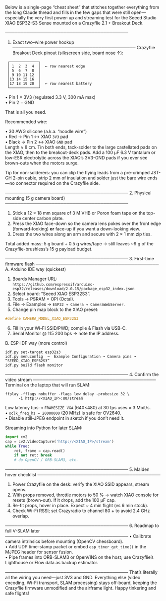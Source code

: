 Below is a single-page “cheat sheet” that stitches together everything from the long Claude thread and fills in the few gaps that were still open—especially the very first power-up and streaming test for the Seeed Studio XIAO ESP32-S3 Sense mounted on a Crazyflie 2.1 + Breakout Deck.

────────────────────────────────────────

1. Exact two–wire power hookup
   ────────────────────────────────────────
   Crazyflie Breakout Deck pinout (silkscreen side, board nose ↑):

```
 ┌─────────────┐
 │ 1  2  3  4  │  ← row nearest edge
 │ 5  6  7  8  │
 │ 9 10 11 12  │
 │13 14 15 16  │
 │17 18 19 20  │  ← row nearest battery
 └─────────────┘
```

• Pin 1 = 3V3 (regulated 3.3 V, 300 mA max)  
• Pin 2 = GND

That is all you need.

Recommended wire:

• 30 AWG silicone (a.k.a. “noodle wire”)  
• Red → Pin 1 ↔ XIAO `3V3` pad  
• Black → Pin 2 ↔ XIAO `GND` pad  
Length ≈ 8 cm. Tin both ends, tack-solder to the large castellated pads on the XIAO, then to the breakout-deck pads. Add a 100 µF 6.3 V tantalum or low-ESR electrolytic across the XIAO’s 3V3-GND pads if you ever see brown-outs when the motors surge.

Tip for non-solderers: you can clip the flying leads from a pre-crimped JST-GH 2-pin cable, strip 2 mm of insulation and solder just the bare wire ends—no connector required on the Crazyflie side.

──────────────────────────────────────── 2. Physical mounting (5 g camera board)
────────────────────────────────────────

1. Stick a 12 × 18 mm square of 3 M VHB or Poron foam tape on the top-side center carbon plate.
2. Press the XIAO face-down so the camera lens pokes over the front edge (forward-looking) **or** face-up if you want a down-looking view.
3. Dress the two wires along an arm and secure with 2 × 1 mm zip ties.

Total added mass: 5 g board + 0.5 g wires/tape → still leaves ~9 g of the Crazyflie-brushless’s 15 g payload budget.

──────────────────────────────────────── 3. First-time firmware flash
────────────────────────────────────────
A. Arduino IDE way (quickest)

1. Boards Manager URL:  
   `https://github.com/espressif/arduino-esp32/releases/download/2.0.15/package_esp32_index.json`
2. Select board: “Seeed XIAO ESP32S3”.
3. Tools → PSRAM = OPI (Octal).
4. File → Examples → `ESP32 → Camera → CameraWebServer`.
5. Change pin map block to the XIAO preset:

```cpp
#define CAMERA_MODEL_XIAO_ESP32S3
```

6. Fill in your Wi-Fi SSID/PWD; compile & Flash via USB-C.
7. Serial Monitor @ 115 200 bps → note the IP address.

B. ESP-IDF way (more control)

```
idf.py set-target esp32s3
idf.py menuconfig  →  Example Configuration → Camera pins → “SEEED_XIAO_ESP32S3”
idf.py build flash monitor
```

──────────────────────────────────────── 4. Confirm the video stream
────────────────────────────────────────
Terminal on the laptop that will run SLAM:

```
ffplay -fflags nobuffer -flags low_delay -probesize 32 \
      -i http://<XIAO_IP>:80/stream
```

Low latency tips:
• `FRAMESIZE_VGA` (640×480) at 30 fps uses ≈ 3 Mbit/s.  
• `xclk_freq_hz = 20000000` (20 MHz) is safe for OV2640.  
• Disable still-JPEG endpoint in sketch if you don’t need it.

Streaming into Python for later SLAM:

```python
import cv2
cap = cv2.VideoCapture('http://<XIAO_IP>/stream')
while True:
    ret, frame = cap.read()
    if not ret: break
    # do OpenCV / ORB-SLAM3, etc.
```

──────────────────────────────────────── 5. Maiden hover checklist
────────────────────────────────────────

1. Power Crazyflie on the desk: verify the XIAO SSID appears, stream opens.
2. With props removed, throttle motors to 50 % → watch XIAO console for resets (brown-out). If it drops, add the 100 µF cap.
3. Re-fit props, hover in place. Expect ~ 4 min flight (vs 6 min stock).
4. Check Wi-Fi RSSI; set Crazyradio to channel 80 + to avoid 2.4 GHz overlap.

──────────────────────────────────────── 6. Roadmap to full V-SLAM later
────────────────────────────────────────
• Calibrate camera intrinsics before mounting (OpenCV chessboard).  
• Add UDP time-stamp packet or embed `esp_timer_get_time()` in the MJPEG header for sensor fusion.  
• Pipe frames into ORB-SLAM3 or OpenVINS on the host; use Crazyflie’s Lighthouse or Flow data as backup estimator.

────────────────────────────────────────
That’s literally all the wiring you need—just 3V3 and GND. Everything else (video encoding, Wi-Fi transport, SLAM processing) stays off-board, keeping the Crazyflie firmware unmodified and the airframe light. Happy tinkering and safe flights!
